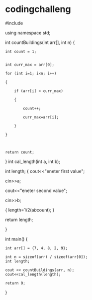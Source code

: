 # codingchalleng


#include <iostream>

using namespace std;


int countBuildings(int arr[], int n)
{

    int count = 1;
 

    int curr_max = arr[0];

    for (int i=1; i<n; i++)

    {  

        if (arr[i] > curr_max)

        {

            count++;

            curr_max=arr[i];

        }

    }

 

    return count;
}
int cal_length(int a, int b);

int length;
 {
cout<<"eneter first value";

cin>>a;

cout<<"eneter second value";

cin>>b;

{
length=1/2(a*b*count);
}

return length;

}


int main()
{

    int arr[] = {7, 4, 8, 2, 9};

    int n = sizeof(arr) / sizeof(arr[0]);
    int length;

    cout << countBuildings(arr, n);
    cout<<cal_length(length);

    return 0;
}
